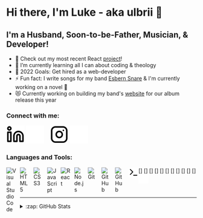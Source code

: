 # Hi there, I'm Luke - aka ulbrii 👋 


## I'm a Husband, Soon-to-be-Father, Musician, & Developer!

- 🔭 Check out my most recent React [project](https://ulbrii.github.io/ArsenalFanMeetups/)!
- 🌱 I’m currently learning all I can about coding & theology
- 🥅 2022 Goals: Get hired as a web-developer
- ⚡ Fun fact: I write songs for my band [Esbern Snare](https://www.facebook.com/esbernsnaremusic/) & I'm currently working on a novel 📖
- 😻 Currently working on building my band's [website](https://ulbrii.github.io/EsbernSnare/) for our album release this year

### Connect with me:

[![website](./img/linkedin-light.svg)](https://linkedin.com/in/luketjones#gh-light-mode-only)
[![website](./img/linkedin-dark.svg)](https://linkedin.com/in/luketjones#gh-dark-mode-only)
&nbsp;&nbsp;
[![website](./img/instagram-light.svg)](https://instagram.com/ulbrii#gh-light-mode-only)
[![website](./img/instagram-dark.svg)](https://instagram.com/ulbrii#gh-dark-mode-only)

### Languages and Tools:

[<img align="left" alt="Visual Studio Code" width="26px" src="https://cdn.jsdelivr.net/gh/devicons/devicon/icons/vscode/vscode-original.svg" style="padding-right:10px;" />]
[<img align="left" alt="HTML5" width="26px" src="https://cdn.jsdelivr.net/gh/devicons/devicon/icons/html5/html5-original.svg" style="padding-right:10px;" />]
[<img align="left" alt="CSS3" width="26px" src="https://cdn.jsdelivr.net/gh/devicons/devicon/icons/css3/css3-original.svg" style="padding-right:10px;" />]
[<img align="left" alt="JavaScript" width="26px" src="https://cdn.jsdelivr.net/gh/devicons/devicon/icons/javascript/javascript-original.svg" style="padding-right:10px;" />]
[<img align="left" alt="React" width="26px" src="https://cdn.jsdelivr.net/gh/devicons/devicon/icons/react/react-original.svg" style="padding-right:10px;" />]
[<img align="left" alt="Node.js" width="26px" src="https://cdn.jsdelivr.net/gh/devicons/devicon/icons/nodejs/nodejs-original.svg" style="padding-right:10px;" />]
[<img align="left" alt="Git" width="26px" src="https://cdn.jsdelivr.net/gh/devicons/devicon/icons/git/git-original.svg" style="padding-right:10px;" />]
[<img align="left" alt="GitHub" width="26px" src="https://user-images.githubusercontent.com/3369400/139447912-e0f43f33-6d9f-45f8-be46-2df5bbc91289.png#gh-dark-mode-only" style="padding-right:10px;" />]
[<img align="left" alt="GitHub" width="26px" src="https://user-images.githubusercontent.com/3369400/139448065-39a229ba-4b06-434b-bc67-616e2ed80c8f.png#gh-light-mode-only" style="padding-right:10px;" />]
[<img align="left" alt="Terminal" width="26px" src="./img/terminal-light.svg#gh-light-mode-only" />]
[<img align="left" alt="Terminal" width="26px" src="./img/terminal-dark.svg#gh-dark-mode-only" />]

<br />
<br />

---

<details>
  <summary>:zap: GitHub Stats</summary>

  <img align="left" alt="codeSTACKr's GitHub Stats" src="https://github-readme-stats.vercel.app/api?username=ulbrii&show_icons=true&theme=gruvbox_light&hide_border=false&title_color=ff652f&icon_color=FFE400&bg_color=09131B&text_color=ffffff&border_color=0c1a25" />

  [![Top Langs](https://github-readme-stats.vercel.app/api/top-langs/?username=ulbrii&layout=compact)](https://github.com/ulbrii/github-readme-stats)

</details>

[instagram]: https://instagram.com/ulbrii
[linkedin]: https://linkedin.com/in/luketjones